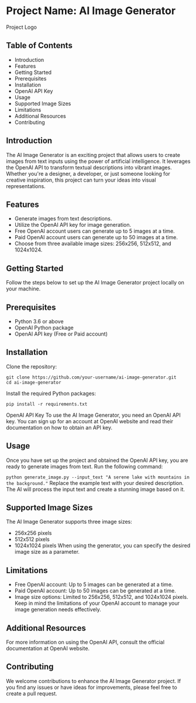 
# Project Name: AI Image Generator
Project Logo

## Table of Contents
- Introduction
- Features
- Getting Started
- Prerequisites
- Installation
- OpenAI API Key
- Usage
- Supported Image Sizes
- Limitations
- Additional Resources
- Contributing

## Introduction
The AI Image Generator is an exciting project that allows users to create images from text inputs using the power of artificial intelligence. It leverages the OpenAI API to transform textual descriptions into vibrant images. Whether you're a designer, a developer, or just someone looking for creative inspiration, this project can turn your ideas into visual representations.

## Features
- Generate images from text descriptions.
- Utilize the OpenAI API key for image generation.
- Free OpenAI account users can generate up to 5 images at a time.
- Paid OpenAI account users can generate up to 50 images at a time.
- Choose from three available image sizes: 256x256, 512x512, and 1024x1024.

  
## Getting Started
Follow the steps below to set up the AI Image Generator project locally on your machine.

## Prerequisites
- Python 3.6 or above
- OpenAI Python package
- OpenAI API key (Free or Paid account)

  
## Installation
Clone the repository:

```
git clone https://github.com/your-username/ai-image-generator.git
cd ai-image-generator
```
Install the required Python packages:
```
pip install -r requirements.txt
```
OpenAI API Key
To use the AI Image Generator, you need an OpenAI API key. You can sign up for an account at OpenAI website and read their documentation on how to obtain an API key.

## Usage
Once you have set up the project and obtained the OpenAI API key, you are ready to generate images from text. Run the following command:


```python generate_image.py --input_text "A serene lake with mountains in the background."```
Replace the example text with your desired description. The AI will process the input text and create a stunning image based on it.

## Supported Image Sizes
The AI Image Generator supports three image sizes:

- 256x256 pixels
- 512x512 pixels
- 1024x1024 pixels
When using the generator, you can specify the desired image size as a parameter.

## Limitations
- Free OpenAI account: Up to 5 images can be generated at a time.
- Paid OpenAI account: Up to 50 images can be generated at a time.
- Image size options: Limited to 256x256, 512x512, and 1024x1024 pixels.
Keep in mind the limitations of your OpenAI account to manage your image generation needs effectively.

## Additional Resources
For more information on using the OpenAI API, consult the official documentation at OpenAI website.

## Contributing
We welcome contributions to enhance the AI Image Generator project. If you find any issues or have ideas for improvements, please feel free to create a pull request.
